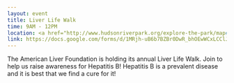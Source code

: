 ```yaml
---
layout: event
title: Liver Life Walk
time: 9AM - 12PM
location: <a href="http://www.hudsonriverpark.org/explore-the-park/map#search=activities"> Clinton Cove in Hudson River Park</a>
link: https://docs.google.com/forms/d/1MRjh-uB6b7BZBr0DwR_bhOEwWCxLCClJnbpIvymkt0g/viewform
---
```

The American Liver Foundation is holding its annual Liver Life Walk. Join to help us raise awareness for Hepatitis B! Hepatitis B is a prevalent disease and it is best that we find a cure for it!
